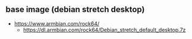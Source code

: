 ## base image (debian stretch desktop)
- https://www.armbian.com/rock64/
  - https://dl.armbian.com/rock64/Debian_stretch_default_desktop.7z


